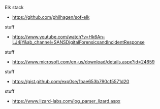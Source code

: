 Elk stack
- https://github.com/philhagen/sof-elk

stuff
- https://www.youtube.com/watch?v=Hk6An-LJ4jY&ab_channel=SANSDigitalForensicsandIncidentResponse

stuff
- https://www.microsoft.com/en-us/download/details.aspx?id=24659

stuff
- https://gist.github.com/exp0se/1bae653b790cf5571d20

stuff
- https://www.lizard-labs.com/log_parser_lizard.aspx
